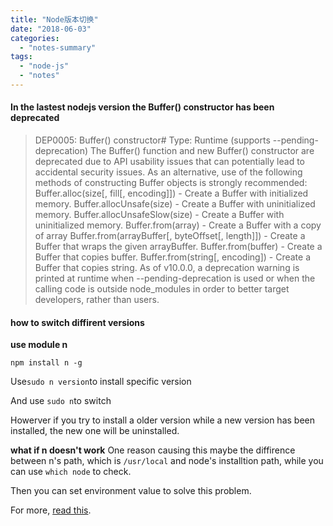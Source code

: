 ```yaml
---
title: "Node版本切换"
date: "2018-06-03"
categories: 
  - "notes-summary"
tags: 
  - "node-js"
  - "notes"
---
```


#### In the lastest nodejs version the Buffer() constructor has been deprecated

> DEP0005: Buffer() constructor# Type: Runtime (supports --pending-deprecation) The Buffer() function and new Buffer() constructor are deprecated due to API usability issues that can potentially lead to accidental security issues. As an alternative, use of the following methods of constructing Buffer objects is strongly recommended: Buffer.alloc(size\[, fill\[, encoding\]\]) - Create a Buffer with initialized memory. Buffer.allocUnsafe(size) - Create a Buffer with uninitialized memory. Buffer.allocUnsafeSlow(size) - Create a Buffer with uninitialized memory. Buffer.from(array) - Create a Buffer with a copy of array Buffer.from(arrayBuffer\[, byteOffset\[, length\]\]) - Create a Buffer that wraps the given arrayBuffer. Buffer.from(buffer) - Create a Buffer that copies buffer. Buffer.from(string\[, encoding\]) - Create a Buffer that copies string. As of v10.0.0, a deprecation warning is printed at runtime when --pending-deprecation is used or when the calling code is outside node\_modules in order to better target developers, rather than users.

#### how to switch diffirent versions

**use module n**

```
npm install n -g
```

Use`sudo n version`to install specific version

And use `sudo n`to switch

Howerver if you try to install a older version while a new version has been installed, the new one will be uninstalled.

**what if n doesn't work** One reason causing this maybe the diffirence between n's path, which is `/usr/local` and node's installtion path, while you can use `which node` to check.

Then you can set environment value to solve this problem.

For more, [read this](http://www.jb51.net/article/98153.htm).

